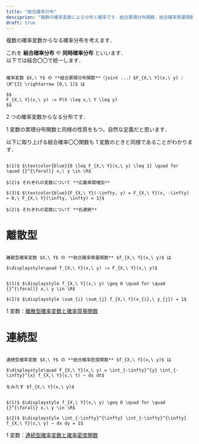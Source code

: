 ```yaml
---
title: "結合確率分布"
desciprion: "複数の確率変数による分布と確率です．結合累積分布関数，結合確率質量関数，結合確率密度関数を定義し，その性質を確認します．"
draft: true
---
```


複数の確率変数からなる確率分布を考えます．

これを **結合確率分布** や **同時確率分布** といいます．  
以下では結合〇〇で統一します．

~~~definition:結合累積分布関数

確率変数 $X,\ Y$ の **結合累積分布関数**（joint ...）$F_{X,\ Y}(x,\ y) : \R^{2} \rightarrow [0,\ 1]$ は

$$
F_{X,\ Y}(x,\ y) := P(X \leq x,\ Y \leq y)
$$

~~~

$2$ つの確率変数からなる分布です．

$1$ 変数の累積分布関数と同様の性質をもつ，自然な定義だと思います．

以下に取り上げる結合確率〇〇関数も $1$ 変数のときと同様であることがわかります．

~~~theorem:結合累積分布関数の性質

$(1)$ $\textcolor{blue}{0 \leq F_{X,\ Y}(x,\ y) \leq 1} \quad for \quad {}^{\forall} x,\ y \in \R$

$(2)$ それぞれの変数について **広義単調増加**

$(3)$ $\textcolor{blue}{F_{X,\ Y}(-\infty, y) = F_{X,\ Y}(x, -\infty) = 0,\ F_{X,\ Y}(\infty, \infty) = 1}$

$(2)$ それぞれの変数について **右連続**

~~~

# 離散型

~~~definition:結合確率質量関数

離散型確率変数 $X,\ Y$ の **結合確率質量関数** $f_{X,\ Y}(x,\ y)$ は

$\displaystyle\quad f_{X,\ Y}(x,\ y) := F_{X,\ Y}(x,\ y)$

~~~

~~~theorem:結合確率質量関数の性質

$(1)$ $\displaystyle f_{X,\ Y}(x,\ y) \geq 0 \quad for \quad {}^{\forall} x,\ y \in \R$

$(2)$ $\displaystyle \sum_{i} \sum_{j} f_{X,\ Y}(x_{i},\ y_{j}) = 1$

~~~

$1$ 変数：[離散型確率変数と確率質量関数](/mathematics/statistics/random-variable/discrete)

# 連続型

~~~definition:結合確率質量関数

連続型確率変数 $X,\ Y$ の **結合確率密度関数** $f_{X,\ Y}(x,\ y)$ は

$\displaystyle\quad F_{X,\ Y}(x,\ y) = \int_{-\infty}^{y} \int_{-\infty}^{x} f_{X,\ Y}(s,\ t) ~ ds dt$

をみたす $f_{X,\ Y}(x,\ y)$

~~~

~~~theorem:結合確率密度関数の性質

$(1)$ $\displaystyle f_{X,\ Y}(x,\ y) \geq 0 \quad for \quad {}^{\forall} x,\ y \in \R$

$(2)$ $\displaystyle \int_{-\infty}^{\infty} \int_{-\infty}^{\infty} f_{X,\ Y}(x,\ y) ~ dx dy = 1$

~~~

$1$ 変数：[連続型確率変数と確率密度関数](/mathematics/statistics/random-variable/continuous)
